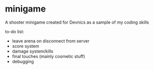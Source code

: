# minigame
A shooter minigame created for Devnics as a sample of my coding skills

to-do list:
- leave arena on disconnect from server
- score system
- damage system/kills
- final touches (mainly cosmetic stuff)
- debugging
